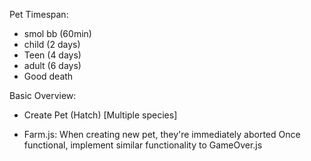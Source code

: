 Pet Timespan:

- smol bb (60min)
- child (2 days)
- Teen (4 days)
- adult (6 days)
- Good death

Basic Overview:

- Create Pet (Hatch) [Multiple species]

    <!-- - Give Happiness (100 or 5 smiles) -->
    <!-- - - Once happiness depleted, negative effects come into play -->
    <!-- - - Petting? -->
    <!-- - - Playing Games -->
    <!-- - - Poops more with low happiness -->

 <!-- - Sleep? -->
<!-- HANDLE ERRORS AND PAGE DISPLAYS IF LOGGED OUT? -->

- Farm.js: When creating new pet, they're immediately aborted
  Once functional, implement similar functionality to GameOver.js
